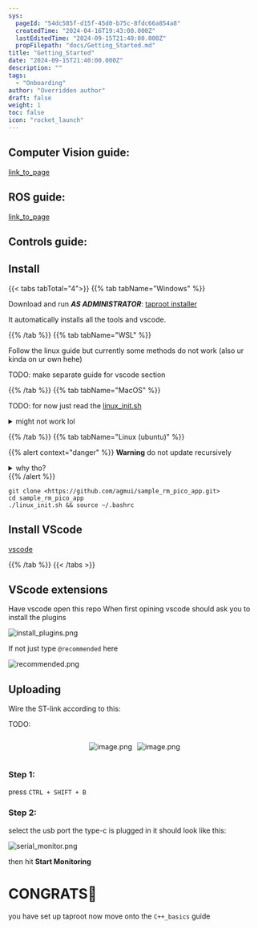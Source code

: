 ```yaml
---
sys:
  pageId: "54dc585f-d15f-45d0-b75c-8fdc66a854a8"
  createdTime: "2024-04-16T19:43:00.000Z"
  lastEditedTime: "2024-09-15T21:40:00.000Z"
  propFilepath: "docs/Getting_Started.md"
title: "Getting_Started"
date: "2024-09-15T21:40:00.000Z"
description: ""
tags:
  - "Onboarding"
author: "Overridden author"
draft: false
weight: 1
toc: false
icon: "rocket_launch"
---
```


## Computer Vision guide:

[link_to_page](86d45bc0-388b-4d26-8848-44f255f73d0e)

## ROS guide:

[link_to_page](3c76c1de-ec8f-46d6-8b0a-294005edc2d5)

## Controls guide:

## Install

{{< tabs tabTotal="4">}}
{{% tab tabName="Windows" %}}

Download and run _**AS ADMINISTRATOR**_: [taproot installer](https://github.com/Thornbots/TeachingFreshies/releases/tag/1.0)

It automatically installs all the tools and vscode.

{{% /tab %}}
{{% tab tabName="WSL" %}}

Follow the linux guide but currently some methods do not work (also ur kinda on ur own hehe)

TODO: make separate guide for vscode section

{{% /tab %}}
{{% tab tabName="MacOS" %}}

TODO: for now just read the [linux_init.sh](https://github.com/agmui/sample_rm_pico_app/blob/main/linux_init.sh)

<details>
<summary>might not work lol</summary>

`brew install libusb pkg-config`

Next install: [vscode](https://code.visualstudio.com/Download)

</details>

{{% /tab %}}
{{% tab tabName="Linux (ubuntu)" %}}

{{% alert context="danger" %}}
**Warning** do not update recursively
<details>
<summary>why tho?</summary>
There are some submodules that may go on for a while (like tinyusb) and I highly
recommend you don't need to get them.
If you want to see what submodules I update just look in `linux_init.sh`
</details>
{{% /alert %}}

```shell
git clone <https://github.com/agmui/sample_rm_pico_app.git>
cd sample_rm_pico_app
./linux_init.sh && source ~/.bashrc
```

## Install VScode

[vscode](https://code.visualstudio.com/Download)

{{% /tab %}}
{{< /tabs >}}

## VScode extensions

Have vscode open this repo
When first opining vscode should ask you to install the plugins

![install_plugins.png](https://prod-files-secure.s3.us-west-2.amazonaws.com/d518164a-d88e-44d1-a4ee-3adb3bd8bce0/89bd30f0-1825-4e77-867b-0a41ce370880/install_plugins.png?X-Amz-Algorithm=AWS4-HMAC-SHA256&X-Amz-Content-Sha256=UNSIGNED-PAYLOAD&X-Amz-Credential=ASIAZI2LB466XZN3NG4W%2F20250309%2Fus-west-2%2Fs3%2Faws4_request&X-Amz-Date=20250309T190115Z&X-Amz-Expires=3600&X-Amz-Security-Token=IQoJb3JpZ2luX2VjEDIaCXVzLXdlc3QtMiJHMEUCIQD8q4JW24JVxdcYOK1gxubXJvfiCYYXZ%2BwmBK6XnxIzlAIgVXUCIt03HbQ%2BqHnp%2BaJPo7W0uhIFIp7VlODh%2BuyM2b4q%2FwMIexAAGgw2Mzc0MjMxODM4MDUiDDmzj0ggTnxxtJDFLyrcA2ONOfa3z0o5zXF%2Fs8P740QC%2BidsyXzn%2FX6bkFCZq13AImmENDiwwqzRteg6ZfSiQXjzKbZ6EDkrphynzJBehL12zrQx1a5QQRgrN4d0V9EL6XPvLxbsPAJIzYAfjTior29%2BJtv7J7iD18upeX59jTxteFMSJOJFkota4%2BDk75iMOLl06lYACNmSO4glR6BdG7aNg%2FncFViouHJv0W5rR6Jabt6D4dasKIQmOW6BNbHampOxs0vczmkA3Us530ZfPhw9l2GMC8NLSm18Zlsc5RFHWcZNRe1nI%2BogeqdFvz0vvD19UMpuwCqrNR9jynsO1vochCSW8XK75kgjn8KJ83PbyaKAg6Eb%2FBiJQerT8qMdW5PgsXJYT9c1Yb5vraULHolIsMm040U%2Fd4sKYsxSdb78Ng3N3qIpo9HnkguCTNH8cWVz4TY3O95J%2F05J7gbsNicA5RIEmEK81gReEiPpVON%2BjrRfJnAaxLOfJtPnXXOWH5hOfTcgTzkAQbsriK62bl6DTWVb%2F%2FP8jfLCp2ptBKiApGU8BymVEEHWlKMBPZolu05pNQ6UVvqL%2FWZtKBS6V7qrDOhINcMVpMi%2FgeuEXj8BmZjbHwpaRZnIwruqBlxzE5gYjcs%2FWUOJwF%2FuMLGit74GOqUBF41rFkPjYYnqRv3KLAIiaWFu1UlRKnoiykJklwxfU%2FL1T42sjmb4d0R6gYSkn7g9RMNxpgkHSbg3L1KwB1fPSPUHghGAsC7LSsK9phpZZrHycu%2F3av5w50DBbk2B08QQYWhvk1np3B1WcI7lADCXdrqao1E9%2BfQVrX%2BVxPoRTUDbqIZh2Anm8qJEEANWwtF1pabt%2BO3uWPVJs3x2d4WJxPhvILoY&X-Amz-Signature=d29979baf559dc81922c37bbeff4b2280a469c6b89f4f4a5e83659da3d8f3cc3&X-Amz-SignedHeaders=host&x-id=GetObject)

If not just type `@recommended` here  

![recommended.png](https://prod-files-secure.s3.us-west-2.amazonaws.com/d518164a-d88e-44d1-a4ee-3adb3bd8bce0/61e661e9-5d85-4dfc-be0d-8d2097a5e793/recommended.png?X-Amz-Algorithm=AWS4-HMAC-SHA256&X-Amz-Content-Sha256=UNSIGNED-PAYLOAD&X-Amz-Credential=ASIAZI2LB466XZN3NG4W%2F20250309%2Fus-west-2%2Fs3%2Faws4_request&X-Amz-Date=20250309T190115Z&X-Amz-Expires=3600&X-Amz-Security-Token=IQoJb3JpZ2luX2VjEDIaCXVzLXdlc3QtMiJHMEUCIQD8q4JW24JVxdcYOK1gxubXJvfiCYYXZ%2BwmBK6XnxIzlAIgVXUCIt03HbQ%2BqHnp%2BaJPo7W0uhIFIp7VlODh%2BuyM2b4q%2FwMIexAAGgw2Mzc0MjMxODM4MDUiDDmzj0ggTnxxtJDFLyrcA2ONOfa3z0o5zXF%2Fs8P740QC%2BidsyXzn%2FX6bkFCZq13AImmENDiwwqzRteg6ZfSiQXjzKbZ6EDkrphynzJBehL12zrQx1a5QQRgrN4d0V9EL6XPvLxbsPAJIzYAfjTior29%2BJtv7J7iD18upeX59jTxteFMSJOJFkota4%2BDk75iMOLl06lYACNmSO4glR6BdG7aNg%2FncFViouHJv0W5rR6Jabt6D4dasKIQmOW6BNbHampOxs0vczmkA3Us530ZfPhw9l2GMC8NLSm18Zlsc5RFHWcZNRe1nI%2BogeqdFvz0vvD19UMpuwCqrNR9jynsO1vochCSW8XK75kgjn8KJ83PbyaKAg6Eb%2FBiJQerT8qMdW5PgsXJYT9c1Yb5vraULHolIsMm040U%2Fd4sKYsxSdb78Ng3N3qIpo9HnkguCTNH8cWVz4TY3O95J%2F05J7gbsNicA5RIEmEK81gReEiPpVON%2BjrRfJnAaxLOfJtPnXXOWH5hOfTcgTzkAQbsriK62bl6DTWVb%2F%2FP8jfLCp2ptBKiApGU8BymVEEHWlKMBPZolu05pNQ6UVvqL%2FWZtKBS6V7qrDOhINcMVpMi%2FgeuEXj8BmZjbHwpaRZnIwruqBlxzE5gYjcs%2FWUOJwF%2FuMLGit74GOqUBF41rFkPjYYnqRv3KLAIiaWFu1UlRKnoiykJklwxfU%2FL1T42sjmb4d0R6gYSkn7g9RMNxpgkHSbg3L1KwB1fPSPUHghGAsC7LSsK9phpZZrHycu%2F3av5w50DBbk2B08QQYWhvk1np3B1WcI7lADCXdrqao1E9%2BfQVrX%2BVxPoRTUDbqIZh2Anm8qJEEANWwtF1pabt%2BO3uWPVJs3x2d4WJxPhvILoY&X-Amz-Signature=818ff68995e18adf38bcfbb90914a1dbbab08e28773551fd9a9a965671b66a92&X-Amz-SignedHeaders=host&x-id=GetObject)

## Uploading

Wire the ST-link according to this:

TODO:

<div style="display: flex;flex-direction: row; column-gap:10px; max-width: 630px;justify-content: center;">
<div>

![image.png](https://prod-files-secure.s3.us-west-2.amazonaws.com/d518164a-d88e-44d1-a4ee-3adb3bd8bce0/210ecb78-1116-4d7b-b9b7-2292f66fa2c2/image.png?X-Amz-Algorithm=AWS4-HMAC-SHA256&X-Amz-Content-Sha256=UNSIGNED-PAYLOAD&X-Amz-Credential=ASIAZI2LB466Q3LAASVO%2F20250309%2Fus-west-2%2Fs3%2Faws4_request&X-Amz-Date=20250309T190120Z&X-Amz-Expires=3600&X-Amz-Security-Token=IQoJb3JpZ2luX2VjEDMaCXVzLXdlc3QtMiJHMEUCIQCyTfe1eoobQKfgUjJ40kfIdjgGiezxYAzcYJ6ap7DvXwIgPz2oIPqu7Qqo7sA30MZdacDSvvF9IXRUjD79j7aKWtEq%2FwMIfBAAGgw2Mzc0MjMxODM4MDUiDOzesr5jungAFChHJSrcA6St9YboilveE8tPcvJL7giwg7iBmBcaZngfFc1QAhymnvUTFx6iIdrF0oKq%2FTpKOiWdCApZt1YMkksoeVWBEsbvWsDZvyQZQ1HxeoXL05dE3bxyqHd2aTZvhjSjUtrewYitiO%2BegnBvmGpn%2FO6mNF%2FE%2FoFVw5eCy%2BjEU7NjaTu6DK6IbBAhx3XUPFhnSR%2FdaSR%2BmcB%2FrzdK1bTE%2BvAsJoofdSFDsCkAN7Ub4gyTkFEo7150lg7otzRYzfAHfCMIDBfMHu%2F5v1AFROBJSZVhSjuLSOwZhyHNA6Od44UJ4b4rJ9VAXD%2Furdyz%2FkEU1935pvORWMBCz4nTDiMQmJJ3FCyVmY6pa0a6sH9r2MUJpfavr1djfaydh1gxaM4vfVqVIdhrEFTvwStrdi9WhoLCKR%2F8JJUIV4Vboa%2FJmd6%2Fe06n%2FMFnLNXWRc7xHg7gWYMVz43CYBRifCGprSSgs1%2BB2xTJ2ZG4rBUllCkVhYnSZzRySK6g1GfN7JdFGAJ39G5uwRsBo%2BIYnxlpnYak1NNzUkXGGK94lLeFgTVLDTOs127hQaVjqsk%2BUWiJDHbIJwv5fpanlnHQh4sdBs6MU5mnO04jLFN80uIMAzZjfLMWOIt8XMq4KpYNnGOmMzCcMLDEt74GOqUBnl0oi6OmwcaxvoEtckwxC7dh1cobFg6bwqDkO1AyUesxWYTqHxd8mgOh0qIDnYgKmqldMyi7XuzHVbbo9i1KRx5Ryko6usbCfsbDn38nWjGUGjqnbCA9uNH1kjKxG3pbAoL6b%2FzoieuMUr4RZxQK%2F%2BT%2F2bqm9o8kdgv6v6VquJZFSbotj4093%2BXaMgs4LMs90IX3Xv99sQ%2F4PiaXID1PmA5mefp%2B&X-Amz-Signature=da0587f4955e26aa4017de144190a4459807dbedc85250550b37c7e790316779&X-Amz-SignedHeaders=host&x-id=GetObject)

</div>
<div>

![image.png](https://prod-files-secure.s3.us-west-2.amazonaws.com/d518164a-d88e-44d1-a4ee-3adb3bd8bce0/33a0fd0f-8ca6-4a86-8e09-26e95ded1fff/image.png?X-Amz-Algorithm=AWS4-HMAC-SHA256&X-Amz-Content-Sha256=UNSIGNED-PAYLOAD&X-Amz-Credential=ASIAZI2LB466SPPFNW7G%2F20250309%2Fus-west-2%2Fs3%2Faws4_request&X-Amz-Date=20250309T190121Z&X-Amz-Expires=3600&X-Amz-Security-Token=IQoJb3JpZ2luX2VjEDMaCXVzLXdlc3QtMiJIMEYCIQCwqvyKqwAhi30a%2FT2B%2FNolDdX1bZA676xr7huI8Jk0xgIhANQ09XclLMiWCSyGWohKuVpbYlfCuqHAHA8SCzOYWThcKv8DCHsQABoMNjM3NDIzMTgzODA1IgySuCQrtPbZKREw3lEq3ANihhqNf1Y3wivzwyLw1On4OjKEbMu8t0N%2BwQfvQUmj4OFJcsn1cbzv0T7PMc0mieh%2FJqfEGXRoOEubefU5n%2FYgXzaLUfjcIgnMfW%2FVgu10PCpxVgnxryp1vPOJL9VtTqn%2BmOrncjAWuptNPB5OWzE39flw8Bpy04emMsqxy8EdWWxeqFSPsLhqqtaWW59pGFyKwx25LsewN4t8VtgGie%2B2Adw%2BCZXOK4Uuuza7RKO1wn3q3NqeSzjsOo%2FVyxcMOw9dUsdnK1%2BnJ5E3GDL19K9qAJJmJXh%2B0kwIHEtxzl4Gha8%2BPzePhpqguL2LK88fJQ8F1YReALwwba24dcfmRhu2cq9ivGLmNADkbTim%2BpZ797Ee%2B69mG6Q9MNkSPBBTSoEKK5gPsZOEfNlXDjgToJ6LM9lrw9JgMBXc47nVYo2u4glGkKnI9p3d1w42FsJanbvQIp0JJUJ33R1xHVk7tNQQsbivXNw2TelkfBG49syCjwqTBCQyT%2B3%2BG3Dt37azdVx9XT6hu50PqIKgMeyyOsAAe3p0mLAnNMkp7ArEC7U5pO%2B1TmlfDVGZDf9oTQRUUx6rO143wnnaznOGo7kEeMwgwF%2BT7dztaVpm8zf9T%2BuJAQZWbTQdXo5QoJxTNTDvt7e%2BBjqkAfVYAL5hr8DsJMGFdyB6eTY5vpV%2Fv1nXPBIR96GTXFgnHv3rru0rRYueU%2F%2Bt5miv1YjbNevsm5wmLf2RtGIFArUN0AtfYvsEyTTGJyQJrGtsxDM3SGBOweHpu9geNFriQf8ZsDkNZEI8tq%2FfG4TgTgcq1ROhBfTeR7ELG1wTQpPKDNFJbycU8PXb3CRniR8nIq1YcBefLlfO0Cm6vyNBTzJCkUUI&X-Amz-Signature=424cfb9c689689e3e134a444546d910fb9936a643166c92c6fa6094b98dc9e14&X-Amz-SignedHeaders=host&x-id=GetObject)

</div>
</div>

### Step 1:

press `CTRL + SHIFT + B`

### Step 2:

select the usb port the type-c is plugged in it should look like this:

![serial_monitor.png](https://prod-files-secure.s3.us-west-2.amazonaws.com/d518164a-d88e-44d1-a4ee-3adb3bd8bce0/f03f4774-05d4-4393-b6a0-d5efb6d315ab/serial_monitor.png?X-Amz-Algorithm=AWS4-HMAC-SHA256&X-Amz-Content-Sha256=UNSIGNED-PAYLOAD&X-Amz-Credential=ASIAZI2LB466XZN3NG4W%2F20250309%2Fus-west-2%2Fs3%2Faws4_request&X-Amz-Date=20250309T190115Z&X-Amz-Expires=3600&X-Amz-Security-Token=IQoJb3JpZ2luX2VjEDIaCXVzLXdlc3QtMiJHMEUCIQD8q4JW24JVxdcYOK1gxubXJvfiCYYXZ%2BwmBK6XnxIzlAIgVXUCIt03HbQ%2BqHnp%2BaJPo7W0uhIFIp7VlODh%2BuyM2b4q%2FwMIexAAGgw2Mzc0MjMxODM4MDUiDDmzj0ggTnxxtJDFLyrcA2ONOfa3z0o5zXF%2Fs8P740QC%2BidsyXzn%2FX6bkFCZq13AImmENDiwwqzRteg6ZfSiQXjzKbZ6EDkrphynzJBehL12zrQx1a5QQRgrN4d0V9EL6XPvLxbsPAJIzYAfjTior29%2BJtv7J7iD18upeX59jTxteFMSJOJFkota4%2BDk75iMOLl06lYACNmSO4glR6BdG7aNg%2FncFViouHJv0W5rR6Jabt6D4dasKIQmOW6BNbHampOxs0vczmkA3Us530ZfPhw9l2GMC8NLSm18Zlsc5RFHWcZNRe1nI%2BogeqdFvz0vvD19UMpuwCqrNR9jynsO1vochCSW8XK75kgjn8KJ83PbyaKAg6Eb%2FBiJQerT8qMdW5PgsXJYT9c1Yb5vraULHolIsMm040U%2Fd4sKYsxSdb78Ng3N3qIpo9HnkguCTNH8cWVz4TY3O95J%2F05J7gbsNicA5RIEmEK81gReEiPpVON%2BjrRfJnAaxLOfJtPnXXOWH5hOfTcgTzkAQbsriK62bl6DTWVb%2F%2FP8jfLCp2ptBKiApGU8BymVEEHWlKMBPZolu05pNQ6UVvqL%2FWZtKBS6V7qrDOhINcMVpMi%2FgeuEXj8BmZjbHwpaRZnIwruqBlxzE5gYjcs%2FWUOJwF%2FuMLGit74GOqUBF41rFkPjYYnqRv3KLAIiaWFu1UlRKnoiykJklwxfU%2FL1T42sjmb4d0R6gYSkn7g9RMNxpgkHSbg3L1KwB1fPSPUHghGAsC7LSsK9phpZZrHycu%2F3av5w50DBbk2B08QQYWhvk1np3B1WcI7lADCXdrqao1E9%2BfQVrX%2BVxPoRTUDbqIZh2Anm8qJEEANWwtF1pabt%2BO3uWPVJs3x2d4WJxPhvILoY&X-Amz-Signature=b75b564db97a48e75c6e424da537ffb1113e240b96d2e0e61e776e8977558ce1&X-Amz-SignedHeaders=host&x-id=GetObject)

then hit **Start Monitoring**

# CONGRATS🎉

you have set up taproot now move onto the `C++_basics` guide

